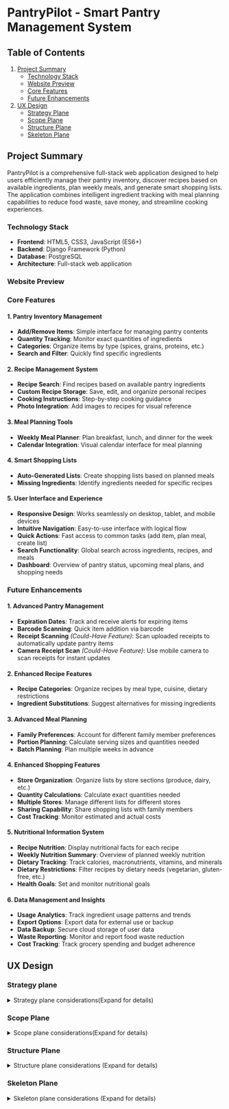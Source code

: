 # PantryPilot - Smart Pantry Management System

## Table of Contents
1. [Project Summary](#project-summary)
   - [Technology Stack](#technology-stack)
   - [Website Preview](#website-preview)
   - [Core Features](#core-features)
   - [Future Enhancements](#future-enhancements)
2. [UX Design](#ux-design)
   - [Strategy Plane](#strategy-plane)
   - [Scope Plane](#scope-plane)
   - [Structure Plane](#structure-plane)
   - [Skeleton Plane](#skeleton-plane)

## Project Summary

PantryPilot is a comprehensive full-stack web application designed to help users efficiently manage their pantry inventory, discover recipes based on available ingredients, plan weekly meals, and generate smart shopping lists. The application combines intelligent ingredient tracking with meal planning capabilities to reduce food waste, save money, and streamline cooking experiences.

### Technology Stack
- **Frontend**: HTML5, CSS3, JavaScript (ES6+)
- **Backend**: Django Framework (Python)
- **Database**: PostgreSQL
- **Architecture**: Full-stack web application

### Website Preview

### Core Features

#### 1. Pantry Inventory Management
- **Add/Remove Items**: Simple interface for managing pantry contents
- **Quantity Tracking**: Monitor exact quantities of ingredients
- **Categories**: Organize items by type (spices, grains, proteins, etc.)
- **Search and Filter**: Quickly find specific ingredients

#### 2. Recipe Management System
- **Recipe Search**: Find recipes based on available pantry ingredients
- **Custom Recipe Storage**: Save, edit, and organize personal recipes
- **Cooking Instructions**: Step-by-step cooking guidance
- **Photo Integration**: Add images to recipes for visual reference

#### 3. Meal Planning Tools
- **Weekly Meal Planner**: Plan breakfast, lunch, and dinner for the week
- **Calendar Integration**: Visual calendar interface for meal planning

#### 4. Smart Shopping Lists
- **Auto-Generated Lists**: Create shopping lists based on planned meals
- **Missing Ingredients**: Identify ingredients needed for specific recipes

#### 5. User Interface and Experience
- **Responsive Design**: Works seamlessly on desktop, tablet, and mobile devices
- **Intuitive Navigation**: Easy-to-use interface with logical flow
- **Quick Actions**: Fast access to common tasks (add item, plan meal, create list)
- **Search Functionality**: Global search across ingredients, recipes, and meals
- **Dashboard**: Overview of pantry status, upcoming meal plans, and shopping needs

### Future Enhancements

#### 1. Advanced Pantry Management
- **Expiration Dates**: Track and receive alerts for expiring items
- **Barcode Scanning**: Quick item addition via barcode
- **Receipt Scanning** *(Could-Have Feature)*: Scan uploaded receipts to automatically update pantry items
- **Camera Receipt Scan** *(Could-Have Feature)*: Use mobile camera to scan receipts for instant updates

#### 2. Enhanced Recipe Features
- **Recipe Categories**: Organize recipes by meal type, cuisine, dietary restrictions
- **Ingredient Substitutions**: Suggest alternatives for missing ingredients

#### 3. Advanced Meal Planning
- **Family Preferences**: Account for different family member preferences
- **Portion Planning**: Calculate serving sizes and quantities needed
- **Batch Planning**: Plan multiple weeks in advance

#### 4. Enhanced Shopping Features
- **Store Organization**: Organize lists by store sections (produce, dairy, etc.)
- **Quantity Calculations**: Calculate exact quantities needed
- **Multiple Stores**: Manage different lists for different stores
- **Sharing Capability**: Share shopping lists with family members
- **Cost Tracking**: Monitor estimated and actual costs

#### 5. Nutritional Information System
- **Recipe Nutrition**: Display nutritional facts for each recipe
- **Weekly Nutrition Summary**: Overview of planned weekly nutrition
- **Dietary Tracking**: Track calories, macronutrients, vitamins, and minerals
- **Dietary Restrictions**: Filter recipes by dietary needs (vegetarian, gluten-free, etc.)
- **Health Goals**: Set and monitor nutritional goals

#### 6. Data Management and Insights
- **Usage Analytics**: Track ingredient usage patterns and trends
- **Export Options**: Export data for external use or backup
- **Data Backup**: Secure cloud storage of user data
- **Waste Reporting**: Monitor and report food waste reduction
- **Cost Tracking**: Track grocery spending and budget adherence

## UX Design

### Strategy plane

<details>
    <summary>
    Strategy plane considerations(Expand for details)
    </summary>

### Target Audience

#### Primary Personas

##### Busy Family Manager (35-45 years)
**Profile**: Working parent managing household groceries for family of 3-5
- **Pain Points**: Forgetting what's in pantry, duplicate purchases, meal planning stress
- **Goals**: Save time and money, reduce food waste, feed family well
- **Tech Comfort**: Moderate (uses smartphone apps regularly)
- **Frequency**: Daily pantry checks, weekly meal planning

##### Budget-Conscious Home Cook (30-50 years)
**Profile**: Price-sensitive shopper, enjoys cooking, wants to maximize value
- **Pain Points**: Overspending on groceries, food expiration waste
- **Goals**: Stretch grocery budget, use all purchased ingredients
- **Tech Comfort**: Moderate (uses apps for deals and coupons)
- **Frequency**: Weekly planning, daily pantry monitoring

##### College Student/Young Adult (18-25 years)
**Profile**: Learning to cook independently, limited budget
- **Pain Points**: Food management inexperience, tight budget
- **Goals**: Learn cooking skills, avoid food waste, eat well cheaply
- **Tech Comfort**: Very High (digital native)
- **Frequency**: Learning-based usage, irregular planning

### Secondary Personas

##### Health-Conscious Professional (25-35 years)
**Profile**: Single or couple, career-focused, health and nutrition aware
- **Pain Points**: Limited cooking time, ingredient waste, nutritional tracking
- **Goals**: Eat healthily, maximize ingredient usage, efficient meal prep
- **Tech Comfort**: High (early adopter of productivity apps)
- **Frequency**: Multiple daily interactions, batch meal planning

##### Empty Nester Couple (50-65 years)
**Profile**: Cooking for two, downsizing food purchases
- **Pain Points**: Adjusting portion sizes, avoiding overbuying
- **Goals**: Maintain cooking enjoyment, manage smaller quantities
- **Tech Comfort**: Moderate (selective app adoption)
- **Frequency**: Regular but relaxed usage

### Business Goals

#### Primary Business Objectives
1. **Reduce Food Waste**: Help users track ingredients to minimize food spoilage and environmental impact
2. **Cost Optimization**: Enable smart shopping decisions by avoiding duplicate purchases and maximizing ingredient usage
3. **Time Efficiency**: Streamline meal planning and grocery shopping processes to save users valuable time
4. **User Engagement**: Create an engaging, habit-forming application that users return to regularly

#### Secondary Business Objectives
5. **Health Awareness**: Provide nutritional insights for informed dietary decisions and healthier eating habits
6. **Market Positioning**: Position as a solution for modern household food management
7. **Portfolio Value**: Demonstrate full-stack development capabilities and UX design skills
8. **Scalability**: Build foundation for potential future enhancements or enterprise features

### User Goals

#### Primary User Goals

##### Inventory Management Goals
- **Real-time Tracking**: Maintain accurate, up-to-date inventory of pantry items
- **Quantity Management**: Monitor ingredient quantities and usage patterns
- **Easy Updates**: Simple interface for adding, removing, and updating items
- **Search & Filter**: Quickly find specific ingredients in their pantry
- **Visual Organization**: See pantry contents at a glance with clear categorization

##### Recipe Discovery Goals
- **Ingredient-Based Search**: Find recipes using available pantry ingredients
- **Recipe Variety**: Discover new recipes and cooking ideas
- **Custom Recipe Storage**: Save and organize personal favorite recipes

##### Meal Planning Goals
- **Weekly Planning**: Plan balanced meals for the entire week
- **Visual Calendar**: See meal plans in an organized calendar format
- **Preparation Coordination**: Plan meals considering prep time and complexity

##### Shopping Efficiency Goals
- **Smart Shopping Lists**: Generate lists for missing ingredients
- **Store Organization**: Shopping lists organized by store sections
- **Duplicate Prevention**: Avoid buying items already in pantry

#### Secondary User Goals
- **Nutritional Information**: Access nutritional data for recipes and ingredients
- **Nutritional Balance**: Ensure variety and nutrition across planned meals
- **Learning**: Improve cooking skills and food management knowledge
- **Sharing**: Share favorite recipes and meal plans with family/friends
- **Automation**: Reduce the stress of meal planning decisions
- **Customization**: Adapt the system to personal preferences and dietary needs

</details>

### Scope Plane

<details>
    <summary>Scope plane considerations(Expand for details)</summary>

#### Core User Stories

##### User Authentication Stories (Sprint 1)

- **US001: User Registration**: **AS A** new user **I WANT TO** create an account with email and password **SO THAT I CAN** save my pantry data and access personalized features
- **US002: User Login**: **AS A** returning user **I WANT TO** log into my account **SO THAT I CAN** access my personal pantry
- **US003: User Logout**: **AS A** logged in user **I WANT TO** log out of my account **SO THAT I CAN** secure my data when finished

##### Basic Pantry Management Stories (Sprint 1)

- **US004: Add Pantry Items**: **AS A** logged in user **I WANT TO** add ingredients to my pantry with name and quantity **SO THAT I CAN** track what I have available for cooking
- **US005: View All Pantry Items**: **AS A** logged in user **I WANT TO** see all my pantry items in a list **SO THAT I CAN** quickly review what ingredients I have
- **US006: Edit Pantry Item Quantities**: **AS A** logged in user **I WANT TO** update ingredient quantities **SO THAT I CAN** keep my pantry inventory accurate as I use items
- **US007: Remove Pantry Items**: **AS A** logged in user **I WANT TO** delete items from my pantry **SO THAT I CAN** remove ingredients I no longer have

##### Help and Navigation Stories (Sprint 1)

- **US008: Website Help**: **AS A** new user **I WANT TO** see website help and navigation guidance **SO THAT I CAN** understand how to use PantryPilot effectively
- **US009: Basic Responsive Layout**: **AS A** mobile user **I WANT TO** access basic pantry features on my phone **SO THAT I CAN** manage my pantry while shopping

##### Recipe Discovery Stories (Sprint 2)

- **US010: Search Recipes by Available Ingredients**: **AS A** home cook **I WANT TO** find recipes using ingredients I have in my pantry **SO THAT I CAN** cook meals without additional shopping
- **US011: View Recipe Details**: **AS A** cook **I WANT TO** see detailed recipe information including ingredients, instructions, and prep time **SO THAT I CAN** understand what's needed to make the recipe
- **US012: Filter Recipes by Matching Ingredients**: **AS A** home cook **I WANT TO** filter recipes by how many pantry ingredients they use **SO THAT I CAN** prioritize recipes requiring minimal shopping

##### Recipe Management Stories (Sprint 2)

- **US013: Save Favorite Recipes**: **AS A** cook **I WANT TO** save recipes I like to a favorites list **SO THAT I CAN** easily find them again for future cooking
- **US014: View Saved Recipes**: **AS A** cook **I WANT TO** see all my saved recipes in one place **SO THAT I CAN** browse my personal recipe collection

##### Meal Planning Foundation (Sprint 3)

- **US015: View Weekly Meal Calendar**: **AS A** organized cook **I WANT TO** see a weekly meal calendar interface **SO THAT I CAN** plan my meals for the week ahead
- **US016: Add Meals to Calendar**: **AS A** meal planner **I WANT TO** add specific recipes to calendar days and meal times **SO THAT I CAN** organize my weekly cooking schedule

##### Shopping List Generation (Sprint 4)

- **US017: Generate Shopping Lists from Meal Plans**: **AS A** meal planner **I WANT TO** automatically generate shopping lists based on my planned meals **SO THAT I CAN** buy ingredients needed for my weekly menu
- **US018: Compare Pantry vs Recipe Ingredients**: **AS A** meal planner **I WANT TO** see which recipe ingredients I already have **SO THAT I CAN** only buy what I need
- **US019: View and Edit Shopping Lists**: **AS A** shopper **I WANT TO** view and modify my generated shopping list **SO THAT I CAN** customize it before shopping

##### Advanced Pantry Features (Sprint 5)

- **US020: Search Pantry Items**: **AS A** user with many ingredients **I WANT TO** search my pantry by name **SO THAT I CAN** quickly find specific items
- **US021: Categorize Pantry Items**: **AS A** organized user **I WANT TO** view my pantry items organized by categories (spices, grains, proteins, etc.) **SO THAT I CAN** easily find ingredients by type

##### Enhanced User Experience (Sprint 5)

- **US022: Full Responsive Design**: **AS A** mobile user **I WANT TO** access all PantryPilot features on my phone **SO THAT I CAN** manage pantry, recipes, and meal planning while mobile
- **US023: Remove Saved Recipes**: **AS A** cook **I WANT TO** remove recipes from my favorites list **SO THAT I CAN** keep my saved recipes relevant
- **US024: Enhanced Recipe Search**: **AS A** cook **I WANT TO** search recipes by name, cuisine, or dietary restrictions **SO THAT I CAN** find specific types of meals

#### Future Enhancement Stories (Post-MVP)

##### Personal Recipe Management
- **US025: Create Personal Recipes**: **AS A** cook **I WANT TO** create and save my own recipes **SO THAT I CAN** store my family recipes digitally
- **US026: Edit Personal Recipes**: **AS A** cook **I WANT TO** edit my personal recipes **SO THAT I CAN** improve and update them over time

##### Nutritional Information System
- **US027: View Recipe Nutrition**: **AS A** health-conscious cook **I WANT TO** see nutritional information for recipes **SO THAT I CAN** make informed dietary choices
- **US028: View Ingredient Nutrition**: **AS A** health-conscious user **I WANT TO** access nutritional data for individual ingredients **SO THAT I CAN** understand the nutritional value of my pantry items
- **US029: Weekly Nutrition Summary**: **AS A** health-conscious meal planner **I WANT TO** see a nutritional summary of my planned weekly meals **SO THAT I CAN** ensure balanced nutrition across the week
- **US030: Nutritional Balance Tracking**: **AS A** health-conscious user **I WANT TO** track calories, macronutrients, vitamins, and minerals **SO THAT I CAN** monitor my nutritional intake
- **US031: Dietary Restriction Filtering**: **AS A** user with dietary needs **I WANT TO** filter recipes by dietary restrictions (vegetarian, gluten-free, etc.) **SO THAT I CAN** find recipes that match my dietary requirements

##### Advanced Meal Planning
- **US032: Family Preferences**: **AS A** family cook **I WANT TO** set dietary preferences for family members **SO THAT I CAN** plan meals that work for everyone
- **US033: Batch Meal Planning**: **AS A** organized planner **I WANT TO** plan multiple weeks at once **SO THAT I CAN** prepare for busy periods

##### Advanced Pantry Management
- **US034: Track Expiration Dates**: **AS A** user **I WANT TO** track expiration dates for pantry items **SO THAT I CAN** use ingredients before they spoil
- **US035: Expiration Alerts**: **AS A** user **I WANT TO** receive alerts for expiring items **SO THAT I CAN** prioritize using them

#### Updated Feature Prioritization Matrix

| Feature | Sprint | Priority | User Impact | Development Effort | MVP Status |
|---------|--------|----------|-------------|-------------------|------------|
| User Authentication (US001-US003) | 1 | High | High | Medium | ✅ Must Have |
| Basic Pantry Management (US004-US007) | 1 | High | High | Medium | ✅ Must Have |
| Help & Basic Mobile (US008-US009) | 1 | High | Medium | Low | ✅ Must Have |
| Recipe Discovery (US010-US012) | 2 | High | High | High | ✅ Must Have |
| Recipe Management (US013-US014) | 2 | Medium | Medium | Medium | ✅ Should Have |
| Meal Planning (US015-US016) | 3 | High | High | High | ✅ Must Have |
| Shopping Lists (US017-US019) | 4 | High | High | High | ✅ Must Have |
| Advanced Pantry (US020-US021) | 5 | Medium | High | Medium | ✅ Should Have |
| Enhanced UX (US022-US024) | 5 | Medium | High | Medium | ✅ Should Have |
| Personal Recipes (US025-US026) | Future | Low | Medium | High | ⚠️ Could Have |
| Nutritional Information (US027-US031) | Future | Low | Medium | High | ⚠️ Could Have |
| Advanced Planning (US032-US033) | Future | Low | Low | High | ❌ Won't Have |
| Expiration Tracking (US034-US035) | Future | Low | Low | Medium | ❌ Won't Have |

**Sprint Breakdown:**

**Sprint 1 (Foundation)**: Authentication + Basic Pantry + Help
- Focus: Core user account management and basic pantry CRUD operations
- Deliverable: Users can register, login, and manage basic pantry inventory

**Sprint 2 (Recipe Discovery)**: Recipe Search + Recipe Management  
- Focus: Recipe discovery using pantry ingredients and basic recipe saving
- Deliverable: Users can find recipes based on available ingredients

**Sprint 3 (Planning Foundation)**: Meal Planning
- Focus: Meal calendar foundation and meal scheduling
- Deliverable: Users can plan weekly meals using saved recipes

**Sprint 4 (Shopping Integration)**: Shopping List Generation
- Focus: Generate shopping lists from meal plans with pantry comparison
- Deliverable: Complete meal planning to shopping workflow

**Sprint 5 (Polish & Enhancement)**: Advanced Pantry + Full Responsive + UX Improvements
- Focus: Advanced pantry features, mobile optimization and user experience enhancements
- Deliverable: Production-ready application with full feature set

</details>

### Structure Plane

<details>
    <summary>Structure plane considerations (Expand for details)</summary>

#### Information Architecture

##### Site Map and Navigation Structure

```
PantryPilot (Root)
├── Authentication
│   ├── Registration (/accounts/register/)
│   ├── Login (/accounts/login/)
│   └── Logout (/accounts/logout/)
├── Dashboard (/)
│   ├── Pantry Overview Widget
│   ├── Recent Recipes Widget
│   └── Upcoming Meals Widget
├── Pantry Management (/pantry/)
│   ├── View All Items (/pantry/)
│   ├── Add Item (/pantry/add/)
│   ├── Edit Item (/pantry/<id>/edit/)
│   ├── Delete Item (/pantry/<id>/delete/)
│   └── Search & Filter (/pantry/?search=<term>&category=<cat>)
├── Recipe Discovery (/recipes/)
│   ├── Recipe Search (/recipes/)
│   ├── Recipe Details (/recipes/<id>/)
│   ├── Saved Recipes (/recipes/saved/)
│   └── Recipe by Ingredients (/recipes/search-by-ingredients/)
├── Meal Planning (/meals/)
│   ├── Weekly Calendar (/meals/)
│   ├── Add Meal (/meals/add/)
│   └── Edit Meal Plan (/meals/<week>/edit/)
├── Shopping Lists (/shopping/)
│   ├── View Lists (/shopping/)
│   ├── Generate from Meals (/shopping/generate/)
│   └── Edit List (/shopping/<id>/edit/)
└── Help & Support (/help/)
    └── Getting Started Guide
```

##### Content Hierarchy and Relationships

**Primary Content Objects:**
- **User**: Authenticates and owns all personal data
- **PantryItem**: Core inventory item with quantity and category
- **Recipe**: External/saved recipes with ingredients and instructions
- **MealPlan**: Weekly calendar entries linking recipes to specific dates/times
- **ShoppingList**: Generated lists based on meal plans vs. pantry comparison

**Content Relationships:**
```
User (1) ──→ (Many) PantryItem
User (1) ──→ (Many) SavedRecipe
User (1) ──→ (Many) MealPlan
User (1) ──→ (Many) ShoppingList

MealPlan (Many) ──→ (1) Recipe
Recipe (Many) ──→ (Many) Ingredient
PantryItem (Many) ──→ (1) Category
ShoppingList (1) ──→ (Many) MealPlan
```

##### Information Grouping Strategy

**Sprint 1 - Foundation Architecture:**
- User authentication and profile management
- Basic pantry CRUD operations with simple list/detail views
- Help documentation and onboarding flows

**Sprint 2 - Recipe Integration:**
- Recipe discovery with external API integration
- Recipe detail views with ingredient matching
- Saved recipes collection management

**Sprint 3 - Planning Architecture:**
- Calendar-based meal planning interface
- Weekly view with meal slots (breakfast/lunch/dinner)
- Recipe-to-meal assignment workflows

**Sprint 4 - Shopping Integration:**
- Shopping list generation algorithms
- Pantry vs. recipe ingredient comparison logic
- List management and editing interfaces

**Sprint 5 - Enhanced Organization:**
- Advanced search and filtering systems
- Category-based organization for pantry items
- Mobile-responsive navigation patterns

#### Interaction Design

##### Core User Workflows

**1. New User Onboarding Flow**
```
Landing Page → Registration → Welcome Tour → Add First Pantry Items → Dashboard
```

**2. Daily Pantry Management Flow**
```
Dashboard → Pantry View → [Add/Edit/Remove Items] → Updated Dashboard
```

**3. Recipe Discovery and Saving Flow**
```
Dashboard → Recipe Search → Filter by Available Ingredients → View Recipe Details → Save to Favorites
```

**4. Weekly Meal Planning Flow**
```
Dashboard → Meal Calendar → Select Day/Meal → Browse Saved Recipes → Assign Recipe → Complete Week
```

**5. Shopping List Generation Flow**
```
Meal Calendar → Generate Shopping List → Review Missing Ingredients → Edit List → Shopping Mode
```

##### Navigation Patterns

**Primary Navigation (Always Visible):**
- Dashboard (Home icon)
- Pantry (Pantry icon)
- Recipes (Recipe book icon)
- Meal Planning (Calendar icon)
- Shopping Lists (Shopping cart icon)

**Secondary Navigation (Contextual):**
- Search functionality (Global header)
- User account menu (Profile dropdown)
- Help/Support (Question mark icon)
- Mobile hamburger menu (Responsive)

**Breadcrumb Navigation:**
- Enabled for deep content paths
- Format: Dashboard > Pantry > Add Item
- Skip for single-level pages

##### Interaction Patterns

**Quick Actions (Dashboard):**
- "Add Pantry Item" floating action button
- "Find Recipes" based on available ingredients
- "Plan Today's Meal" quick calendar access
- "Generate Shopping List" if meals planned

**Search and Filter Interactions:**
- Real-time search with debounced input
- Filter chips for categories, dietary restrictions
- Sort options for alphabetical, date added, quantity
- Clear all filters option

**Form Interactions:**
- Inline validation with immediate feedback
- Auto-save for lengthy forms (meal planning)
- Confirmation dialogs for destructive actions
- Progress indicators for multi-step processes

**Mobile-Specific Interactions:**
- Swipe gestures for delete/edit actions
- Pull-to-refresh for data updates
- Touch-friendly button sizing (44px minimum)
- Bottom navigation for primary actions

##### Progressive Disclosure Strategy

**Dashboard Information Hierarchy:**
```
Level 1: Critical alerts (low stock, expiring items)
Level 2: Quick stats (pantry count, planned meals)
Level 3: Recent activity and recommendations
Level 4: Detailed insights and analytics
```

**Pantry Management Hierarchy:**
```
Level 1: Item name, quantity, basic category
Level 2: Last updated date, usage frequency
Level 3: Detailed nutrition info, expiration dates
Level 4: Purchase history, cost tracking
```

**Recipe Information Hierarchy:**
```
Level 1: Recipe title, image, cook time, difficulty
Level 2: Ingredient list with pantry match indicators
Level 3: Detailed instructions and tips
Level 4: Nutritional information and user reviews
```

##### Error Handling and Feedback

**Error Prevention:**
- Form validation before submission
- Confirmation dialogs for destructive actions
- Auto-save drafts for complex forms
- Offline capability with sync notifications

**Error Recovery:**
- Clear error messages with suggested actions
- Undo functionality for accidental deletions
- Form state preservation after errors
- Alternative paths for failed operations

**Success Feedback:**
- Toast notifications for completed actions
- Visual state changes (checkmarks, color updates)
- Progress indicators for ongoing processes
- Achievement badges for milestones

##### Accessibility Considerations

**Keyboard Navigation:**
- Tab order follows logical content flow
- Skip links for main content areas
- Keyboard shortcuts for frequent actions
- Focus indicators clearly visible

**Screen Reader Support:**
- Semantic HTML structure with proper headings
- Alt text for all images and icons
- ARIA labels for complex interactions
- Live regions for dynamic content updates

**Visual Accessibility:**
- High contrast color schemes
- Scalable text up to 200% zoom
- Clear visual hierarchy with sufficient spacing
- Color-blind friendly design choices

#### Technical Architecture Considerations

##### Django App Structure
```
pantry_pilot/
├── accounts/          # User authentication and profiles
├── pantry/           # Pantry inventory management
├── recipes/          # Recipe discovery and management
├── meals/            # Meal planning functionality
├── shopping/         # Shopping list generation
├── core/             # Shared utilities and base templates
└── static/           # CSS, JavaScript, images
```

##### Database Relationship Design
- User-centric data isolation for privacy
- Optimized queries for dashboard widgets
- Efficient filtering for recipe searches
- Scalable architecture for future features

##### API Integration Points
- External recipe API for discovery
- Potential barcode scanning integration
- Future nutritional data services
- Shopping list sharing capabilities

</details>

### Skeleton Plane

<details>
    <summary>Skeleton plane considerations (Expand for details)</summary>

#### Interface Design and Wireframes

##### Layout Principles

**Grid System:**
- 12-column responsive grid for desktop layouts
- Mobile-first approach with breakpoints at 768px, 992px, and 1200px
- Consistent spacing using 8px baseline grid
- Maximum content width of 1200px with centered alignment

**Navigation Architecture:**
- Fixed top navigation bar with brand logo and primary navigation
- Breadcrumb navigation for deep content paths
- Mobile hamburger menu for responsive navigation
- Persistent user account and logout options in header

##### Core Page Wireframes

**1. Dashboard (Home Page) - Sprint 1**
```
┌─────────────────────────────────────────────────────────┐
│ Header: [Logo] [Nav: Pantry|Recipes|Meals|Shopping] [User]│
├─────────────────────────────────────────────────────────┤
│ Hero Section                                            │
│ ┌─────────────────────────────────────────────────────┐ │
│ │ Welcome to PantryPilot                              │ │
│ │ [Quick Add Item] [Find Recipes] [Plan Meal Today]   │ │
│ └─────────────────────────────────────────────────────┘ │
│                                                         │
│ Dashboard Widgets (3-column layout)                    │
│ ┌─────────────┐ ┌─────────────┐ ┌─────────────────────┐ │
│ │Pantry Stats │ │Recent       │ │Upcoming Meals       │ │
│ │• 24 Items   │ │Recipes      │ │Today: Pasta         │ │
│ │• 3 Low Stock│ │• Saved: 12  │ │Tomorrow: Salad      │ │
│ │[View All]   │ │• Recent: 5  │ │[View Calendar]      │ │
│ └─────────────┘ └─────────────┘ └─────────────────────┘ │
│                                                         │
│ Help Section                                           │
│ ┌─────────────────────────────────────────────────────┐ │
│ │ Getting Started Guide                               │ │
│ │ [Add Your First Item] [Explore Recipes]             │ │
│ └─────────────────────────────────────────────────────┘ │
└─────────────────────────────────────────────────────────┘
```

**2. Pantry List View - Sprint 1**
```
┌─────────────────────────────────────────────────────────┐
│ Header: [Logo] [Nav: PANTRY|Recipes|Meals|Shopping] [User]│
├─────────────────────────────────────────────────────────┤
│ Breadcrumb: Dashboard > Pantry                         │
│                                                         │
│ Page Header                                            │
│ ┌─────────────────────────────────────────────────────┐ │
│ │ My Pantry (24 items)           [+ Add New Item]    │ │
│ │ [Search Box........................] [Filter ▼]    │ │
│ └─────────────────────────────────────────────────────┘ │
│                                                         │
│ Items List                                             │
│ ┌─────────────────────────────────────────────────────┐ │
│ │ ┌─────┐ Tomatoes                         [Edit][×] │ │
│ │ │ [T] │ Quantity: 6 pieces                         │ │
│ │ └─────┘ Category: Vegetables                        │ │
│ ├─────────────────────────────────────────────────────┤ │
│ │ ┌─────┐ Rice                             [Edit][×] │ │
│ │ │ [R] │ Quantity: 2 cups                           │ │
│ │ └─────┘ Category: Grains                            │ │
│ ├─────────────────────────────────────────────────────┤ │
│ │ ┌─────┐ Chicken Breast                   [Edit][×] │ │
│ │ │ [C] │ Quantity: 1 lb                              │ │
│ │ └─────┘ Category: Protein                           │ │
│ └─────────────────────────────────────────────────────┘ │
│                                                         │
│ [Load More Items]                                      │
└─────────────────────────────────────────────────────────┘
```

**3. Add/Edit Pantry Item Form - Sprint 1**
```
┌─────────────────────────────────────────────────────────┐
│ Header: [Logo] [Nav: PANTRY|Recipes|Meals|Shopping] [User]│
├─────────────────────────────────────────────────────────┤
│ Breadcrumb: Dashboard > Pantry > Add Item              │
│                                                         │
│ Form Container                                         │
│ ┌─────────────────────────────────────────────────────┐ │
│ │ Add New Pantry Item                                 │ │
│ │                                                     │ │
│ │ Item Name *                                         │ │
│ │ [_________________________________]                │ │
│ │                                                     │ │
│ │ Quantity *                                          │ │
│ │ [_____________] [Unit Dropdown ▼]                   │ │
│ │                                                     │ │
│ │ Category                                            │ │
│ │ [Category Dropdown ▼            ]                  │ │
│ │                                                     │ │
│ │ Notes (Optional)                                    │ │
│ │ [_________________________________]                │ │
│ │ [_________________________________]                │ │
│ │                                                     │ │
│ │ [Cancel] [Save Item]                                │ │
│ └─────────────────────────────────────────────────────┘ │
└─────────────────────────────────────────────────────────┘
```

**4. Recipe Search View - Sprint 2**
```
┌─────────────────────────────────────────────────────────┐
│ Header: [Logo] [Nav: Pantry|RECIPES|Meals|Shopping] [User]│
├─────────────────────────────────────────────────────────┤
│ Breadcrumb: Dashboard > Recipes                        │
│                                                         │
│ Search Section                                         │
│ ┌─────────────────────────────────────────────────────┐ │
│ │ Find Recipes Using Your Pantry                      │ │
│ │ [Search by recipe name.............] [Search]       │ │
│ │ [☑] Show recipes I can make now                     │ │
│ │ [☐] Include recipes with missing ingredients        │ │
│ └─────────────────────────────────────────────────────┘ │
│                                                         │
│ Recipe Results (Grid Layout)                           │
│ ┌─────────────┐ ┌─────────────┐ ┌─────────────┐         │
│ │┌───────────┐│ │┌───────────┐│ │┌───────────┐│         │
│ ││Recipe IMG ││ ││Recipe IMG ││ ││Recipe IMG ││         │
│ │└───────────┘│ │└───────────┘│ │└───────────┘│         │
│ │Pasta Salad  │ │Stir Fry     │ │Tomato Soup  │         │
│ │⭐⭐⭐⭐⭐      │ │⭐⭐⭐⭐       │ │⭐⭐⭐⭐⭐       │         │
│ │✓ 5/6 items  │ │✓ 4/7 items  │ │✓ 3/5 items  │         │
│ │30 min       │ │20 min       │ │45 min       │         │
│ │[View][💖]   │ │[View][💖]   │ │[View][💖]   │         │
│ └─────────────┘ └─────────────┘ └─────────────┘         │
└─────────────────────────────────────────────────────────┘
```

**5. Recipe Detail View - Sprint 2**
```
┌─────────────────────────────────────────────────────────┐
│ Header: [Logo] [Nav: Pantry|RECIPES|Meals|Shopping] [User]│
├─────────────────────────────────────────────────────────┤
│ Breadcrumb: Dashboard > Recipes > Pasta Salad          │
│                                                         │
│ Recipe Header                                          │
│ ┌─────────────┐ ┌─────────────────────────────────────┐ │
│ │┌───────────┐│ │ Mediterranean Pasta Salad           │ │
│ ││Recipe     ││ │ ⭐⭐⭐⭐⭐ (4.8/5) • 127 reviews       │ │
│ ││Image      ││ │ 🕒 30 min • 👥 4 servings • 🔥 Easy   │ │
│ │└───────────┘│ │ [💖 Save Recipe] [📅 Add to Meal]    │ │
│ └─────────────┘ └─────────────────────────────────────┘ │
│                                                         │
│ Content Sections (2-column)                           │
│ ┌─────────────────────┐ ┌─────────────────────────────┐ │
│ │ Ingredients         │ │ Instructions                │ │
│ │ ✓ Pasta (2 cups)    │ │ 1. Boil water in large pot  │ │
│ │ ✓ Tomatoes (3)      │ │ 2. Cook pasta according to  │ │
│ │ ✓ Olive Oil (2 tbsp)│ │    package directions       │ │
│ │ ❌ Feta (1 cup)     │ │ 3. Drain and cool pasta     │ │
│ │ ❌ Olives (1/2 cup) │ │ 4. Mix vegetables and       │ │
│ │ ✓ = In your pantry  │ │    dressing in large bowl   │ │
│ │ ❌ = Need to buy    │ │ 5. Add pasta and toss       │ │
│ └─────────────────────┘ └─────────────────────────────┘ │
└─────────────────────────────────────────────────────────┘
```

**6. Weekly Meal Calendar - Sprint 3**
```
┌─────────────────────────────────────────────────────────┐
│ Header: [Logo] [Nav: Pantry|Recipes|MEALS|Shopping] [User]│
├─────────────────────────────────────────────────────────┤
│ Breadcrumb: Dashboard > Meal Planning                  │
│                                                         │
│ Calendar Header                                        │
│ ┌─────────────────────────────────────────────────────┐ │
│ │ Week of March 11-17, 2024   [< Previous] [Next >]  │ │
│ │ [Generate Shopping List] [Clear Week] [+ Add Meal]  │ │
│ └─────────────────────────────────────────────────────┘ │
│                                                         │
│ Weekly Calendar Grid                                   │
│ ┌────┬────────┬────────┬────────┬────────┬────────┬────┐ │
│ │    │ Mon 11 │ Tue 12 │ Wed 13 │ Thu 14 │ Fri 15 │... │ │
│ ├────┼────────┼────────┼────────┼────────┼────────┼────┤ │
│ │🌅  │Oatmeal │Smoothie│Pancakes│Cereal  │Toast   │... │ │
│ │    │[Edit]  │[Edit]  │[Edit]  │[Edit]  │[+]     │    │ │
│ ├────┼────────┼────────┼────────┼────────┼────────┼────┤ │
│ │🌞  │Salad   │Leftover│Sandwich│Soup    │[+]     │... │ │
│ │    │[Edit]  │[Edit]  │[Edit]  │[Edit]  │        │    │ │
│ ├────┼────────┼────────┼────────┼────────┼────────┼────┤ │
│ │🌙  │Pasta   │Stir Fry│Tacos   │Pizza   │[+]     │... │ │
│ │    │[Edit]  │[Edit]  │[Edit]  │[Edit]  │        │    │ │
│ └────┴────────┴────────┴────────┴────────┴────────┴────┘ │
└─────────────────────────────────────────────────────────┘
```

**7. Shopping List View - Sprint 4**
```
┌─────────────────────────────────────────────────────────┐
│ Header: [Logo] [Nav: Pantry|Recipes|Meals|SHOPPING] [User]│
├─────────────────────────────────────────────────────────┤
│ Breadcrumb: Dashboard > Shopping Lists                 │
│                                                         │
│ List Header                                            │
│ ┌─────────────────────────────────────────────────────┐ │
│ │ Shopping List for Week of March 11-17              │ │
│ │ Generated from meal plan • 12 items                 │ │
│ │ [🖨️ Print] [📤 Share] [✏️ Edit] [🔄 Regenerate]     │ │
│ └─────────────────────────────────────────────────────┘ │
│                                                         │
│ Shopping Categories                                    │
│ ┌─────────────────────────────────────────────────────┐ │
│ │ 🥬 Produce                                          │ │
│ │ ☐ Lettuce (1 head) - for Monday salad              │ │
│ │ ☐ Avocado (2) - for Wednesday tacos                │ │
│ │ ☐ Bell peppers (3) - for Tuesday stir fry          │ │
│ ├─────────────────────────────────────────────────────┤ │
│ │ 🧀 Dairy                                            │ │
│ │ ☐ Feta cheese (1 container) - for pasta salad      │ │
│ │ ☐ Milk (1 gallon) - for cereal                     │ │
│ ├─────────────────────────────────────────────────────┤ │
│ │ 🥩 Meat & Seafood                                   │ │
│ │ ☐ Ground beef (1 lb) - for tacos                   │ │
│ │ ☐ Chicken breast (2 lbs) - for stir fry            │ │
│ └─────────────────────────────────────────────────────┘ │
│                                                         │
│ [Mark All Complete] [Clear Completed]                  │
└─────────────────────────────────────────────────────────┘
```

**8. Mobile Navigation (Responsive)**
```
Mobile Breakpoint (<768px):

┌─────────────────────────┐
│ [☰] PantryPilot    [👤] │
├─────────────────────────┤
│                         │
│ Dashboard Content       │
│ (Stacked single column) │
│                         │
│ ┌─────────────────────┐ │
│ │ Pantry Stats        │ │
│ │ • 24 Items          │ │
│ │ • 3 Low Stock       │ │
│ └─────────────────────┘ │
│                         │
│ ┌─────────────────────┐ │
│ │ Recent Recipes      │ │
│ │ • Saved: 12         │ │
│ └─────────────────────┘ │
│                         │
│ ┌─────────────────────┐ │
│ │ Upcoming Meals      │ │
│ │ Today: Pasta        │ │
│ └─────────────────────┘ │
│                         │
├─────────────────────────┤
│ [🏠][🥫][📚][📅][🛒]    │
└─────────────────────────┘

Hamburger Menu Expanded:
┌─────────────────────────┐
│ [×] Navigation     [👤] │
├─────────────────────────┤
│ 🏠 Dashboard            │
│ 🥫 My Pantry            │
│ 📚 Recipes              │
│ 📅 Meal Planning        │
│ 🛒 Shopping Lists       │
│ ❓ Help & Support       │
│ ⚙️ Settings             │
│ 🚪 Logout               │
└─────────────────────────┘
```

##### Unauthenticated User Wireframes

**1. Landing Page (Home) - Unauthenticated**
```
┌─────────────────────────────────────────────────────────┐
│ Header: [Logo] PantryPilot              [Login][Sign Up]│
├─────────────────────────────────────────────────────────┤
│ Hero Section                                            │
│ ┌─────────────────────────────────────────────────────┐ │
│ │             Welcome to PantryPilot                  │ │
│ │        Smart Pantry Management Made Simple          │ │
│ │                                                     │ │
│ │ • Track your pantry inventory                       │ │
│ │ • Find recipes with available ingredients           │ │
│ │ • Plan weekly meals effortlessly                    │ │
│ │ • Generate smart shopping lists                     │ │
│ │                                                     │ │
│ │           [Get Started - Sign Up Free]              │ │
│ │                [Learn More]                         │ │
│ └─────────────────────────────────────────────────────┘ │
│                                                         │
│ Feature Showcase (3-column layout)                     │
│ ┌─────────────┐ ┌─────────────┐ ┌─────────────────────┐ │
│ │🥫 Pantry    │ │📚 Recipes   │ │📅 Meal Planning     │ │
│ │Management   │ │Discovery    │ │& Shopping           │ │
│ │             │ │             │ │                     │ │
│ │Keep track of│ │Find recipes │ │Plan meals and       │ │
│ │ingredients  │ │using what   │ │generate shopping    │ │
│ │and          │ │you already  │ │lists automatically │ │
│ │quantities   │ │have at home │ │                     │ │
│ └─────────────┘ └─────────────┘ └─────────────────────┘ │
│                                                         │
│ Testimonials/Benefits Section                          │
│ ┌─────────────────────────────────────────────────────┐ │
│ │ "Reduced my food waste by 40% and saved $200/month"│ │
│ │ "No more buying ingredients I already have!"       │ │
│ │ "Makes meal planning so much easier for my family" │ │
│ └─────────────────────────────────────────────────────┘ │
│                                                         │
│ Call to Action                                         │
│ ┌─────────────────────────────────────────────────────┐ │
│ │        Ready to Transform Your Kitchen?             │ │
│ │           [Sign Up - It's Free!]                    │ │
│ └─────────────────────────────────────────────────────┘ │
└─────────────────────────────────────────────────────────┘
```

**2. User Registration Page**
```
┌─────────────────────────────────────────────────────────┐
│ Header: [Logo] PantryPilot              [Login][Sign Up]│
├─────────────────────────────────────────────────────────┤
│ Breadcrumb: Home > Sign Up                              │
│                                                         │
│ Registration Container (Centered)                      │
│ ┌─────────────────────────────────────────────────────┐ │
│ │                Create Your Account                  │ │
│ │           Join thousands of smart home cooks       │ │
│ │                                                     │ │
│ │ Email Address *                                     │ │
│ │ [_________________________________]                │ │
│ │                                                     │ │
│ │ Username *                                          │ │
│ │ [_________________________________]                │ │
│ │                                                     │ │
│ │ Password *                                          │ │
│ │ [_________________________________]                │ │
│ │ ℹ️ Must be at least 8 characters                    │ │
│ │                                                     │ │
│ │ Confirm Password *                                  │ │
│ │ [_________________________________]                │ │
│ │                                                     │ │
│ │ ☐ I agree to the Terms of Service and Privacy      │ │
│ │   Policy                                            │ │
│ │                                                     │ │
│ │ [Create Account]                                    │ │
│ │                                                     │ │
│ │ Already have an account? [Login here]               │ │
│ └─────────────────────────────────────────────────────┘ │
│                                                         │
│ Security & Privacy Info                                │
│ ┌─────────────────────────────────────────────────────┐ │
│ │ 🔒 Your data is secure and private                  │ │
│ │ 📧 No spam - we only send helpful cooking tips     │ │
│ │ 🚫 Free forever - no hidden fees                   │ │
│ └─────────────────────────────────────────────────────┘ │
└─────────────────────────────────────────────────────────┘
```

**3. User Login Page**
```
┌─────────────────────────────────────────────────────────┐
│ Header: [Logo] PantryPilot              [Login][Sign Up]│
├─────────────────────────────────────────────────────────┤
│ Breadcrumb: Home > Login                                │
│                                                         │
│ Login Container (Centered)                             │
│ ┌─────────────────────────────────────────────────────┐ │
│ │                Welcome Back!                        │ │
│ │           Login to access your pantry               │ │
│ │                                                     │ │
│ │ Username or Email *                                 │ │
│ │ [_________________________________]                │ │
│ │                                                     │ │
│ │ Password *                                          │ │
│ │ [_________________________________]                │ │
│ │                                                     │ │
│ │ ☐ Remember me                                       │ │
│ │                                                     │ │
│ │ [Login to PantryPilot]                              │ │
│ │                                                     │ │
│ │ [Forgot your password?]                             │ │
│ │                                                     │ │
│ │ Don't have an account? [Sign up here]               │ │
│ └─────────────────────────────────────────────────────┘ │
│                                                         │
│ Quick Preview                                          │
│ ┌─────────────────────────────────────────────────────┐ │
│ │ After logging in, you'll be able to:               │ │
│ │ ✅ Add items to your personal pantry                 │ │
│ │ ✅ Search recipes using your ingredients             │ │
│ │ ✅ Plan your weekly meals                            │ │
│ │ ✅ Generate smart shopping lists                     │ │
│ └─────────────────────────────────────────────────────┘ │
└─────────────────────────────────────────────────────────┘
```

**4. Password Reset Request Page**
```
┌─────────────────────────────────────────────────────────┐
│ Header: [Logo] PantryPilot              [Login][Sign Up]│
├─────────────────────────────────────────────────────────┤
│ Breadcrumb: Home > Login > Reset Password               │
│                                                         │
│ Reset Container (Centered)                             │
│ ┌─────────────────────────────────────────────────────┐ │
│ │                Reset Your Password                  │ │
│ │       Enter your email to receive reset link       │ │
│ │                                                     │ │
│ │ Email Address *                                     │ │
│ │ [_________________________________]                │ │
│ │                                                     │ │
│ │ [Send Reset Link]                                   │ │
│ │                                                     │ │
│ │ Remember your password? [Back to Login]             │ │
│ └─────────────────────────────────────────────────────┘ │
│                                                         │
│ Help Section                                           │
│ ┌─────────────────────────────────────────────────────┐ │
│ │ Having trouble?                                     │ │
│ │ • Check your spam folder for the reset email       │ │
│ │ • Make sure you're using the correct email         │ │
│ │ • Contact support if you need additional help      │ │
│ └─────────────────────────────────────────────────────┘ │
└─────────────────────────────────────────────────────────┘
```

**5. About/Help Page (Public)**
```
┌─────────────────────────────────────────────────────────┐
│ Header: [Logo] [About][Features][Help]  [Login][Sign Up]│
├─────────────────────────────────────────────────────────┤
│ Breadcrumb: Home > Help                                 │
│                                                         │
│ Help Header                                            │
│ ┌─────────────────────────────────────────────────────┐ │
│ │                  How to Use PantryPilot             │ │
│ │              Your Smart Kitchen Assistant           │ │
│ └─────────────────────────────────────────────────────┘ │
│                                                         │
│ Help Sections                                          │
│ ┌─────────────────────────────────────────────────────┐ │
│ │ 🥫 Getting Started with Your Pantry                │ │
│ │ ├─ Adding your first items                          │ │
│ │ ├─ Organizing by categories                         │ │
│ │ └─ Tracking quantities                              │ │
│ │                                                     │ │
│ │ 📚 Finding and Saving Recipes                      │ │
│ │ ├─ Search recipes by ingredients                    │ │
│ │ ├─ Save your favorites                              │ │
│ │ └─ View detailed instructions                       │ │
│ │                                                     │ │
│ │ 📅 Meal Planning Made Easy                          │ │
│ │ ├─ Create weekly meal plans                         │ │
│ │ ├─ Assign recipes to days                           │ │
│ │ └─ Generate shopping lists                          │ │
│ │                                                     │ │
│ │ 🛒 Smart Shopping Lists                             │ │
│ │ ├─ Automatic list generation                        │ │
│ │ ├─ Check what you already have                      │ │
│ │ └─ Organize by store sections                       │ │
│ └─────────────────────────────────────────────────────┘ │
│                                                         │
│ FAQ Section                                            │
│ ┌─────────────────────────────────────────────────────┐ │
│ │ Frequently Asked Questions                          │ │
│ │ ▼ Is PantryPilot really free?                       │ │
│ │ ▼ How do I add items to my pantry?                  │ │
│ │ ▼ Can I use this on my mobile phone?                │ │
│ │ ▼ How does recipe search work?                      │ │
│ │ ▼ Can I share my meal plans?                        │ │
│ └─────────────────────────────────────────────────────┘ │
│                                                         │
│ Call to Action                                         │
│ ┌─────────────────────────────────────────────────────┐ │
│ │           Ready to Get Started?                     │ │
│ │           [Create Free Account]                     │ │
│ └─────────────────────────────────────────────────────┘ │
└─────────────────────────────────────────────────────────┘
```

**6. Features Page (Public)**
```
┌─────────────────────────────────────────────────────────┐
│ Header: [Logo] [About][Features][Help]  [Login][Sign Up]│
├─────────────────────────────────────────────────────────┤
│ Breadcrumb: Home > Features                             │
│                                                         │
│ Features Header                                        │
│ ┌─────────────────────────────────────────────────────┐ │
│ │               PantryPilot Features                  │ │
│ │         Everything you need for smart cooking       │ │
│ └─────────────────────────────────────────────────────┘ │
│                                                         │
│ Core Features (2-column layout)                       │
│ ┌─────────────────────┐ ┌─────────────────────────────┐ │
│ │ 🥫 Pantry Management│ │ 📚 Recipe Discovery         │ │
│ │ • Add/edit items    │ │ • Search by ingredients     │ │
│ │ • Track quantities  │ │ • View detailed recipes     │ │
│ │ • Organize by type  │ │ • Save favorites            │ │
│ │ • Search & filter   │ │ • Rate and review           │ │
│ └─────────────────────┘ └─────────────────────────────┘ │
│                                                         │
│ ┌─────────────────────┐ ┌─────────────────────────────┐ │
│ │ 📅 Meal Planning    │ │ 🛒 Smart Shopping           │ │
│ │ • Weekly calendar   │ │ • Auto-generated lists      │ │
│ │ • Drag & drop meals │ │ • Check pantry inventory    │ │
│ │ • Plan for family   │ │ • Organize by store         │ │
│ │ • Multiple meals    │ │ • Print or share lists      │ │
│ └─────────────────────┘ └─────────────────────────────┘ │
│                                                         │
│ Future Features                                        │
│ ┌─────────────────────────────────────────────────────┐ │
│ │ Coming Soon:                                        │ │
│ │ • 📊 Nutritional tracking                           │ │
│ │ • 📱 Barcode scanning                               │ │
│ │ • 📈 Food waste analytics                           │ │
│ │ • 👨‍👩‍👧‍👦 Family sharing                                 │ │
│ │ • 🧾 Receipt scanning                               │ │
│ └─────────────────────────────────────────────────────┘ │
│                                                         │
│ Pricing Information                                    │
│ ┌─────────────────────────────────────────────────────┐ │
│ │                   100% Free Forever                │ │
│ │ • No hidden fees or premium tiers                  │ │
│ │ • All features included                             │ │
│ │ • No ads or data selling                            │ │
│ │ • Built for the community                           │ │
│ │                                                     │ │
│ │              [Start Using PantryPilot]              │ │
│ └─────────────────────────────────────────────────────┘ │
└─────────────────────────────────────────────────────────┘
```

**7. Mobile Landing Page (Responsive)**
```
Mobile Breakpoint (<768px):

┌─────────────────────────┐
│[☰] PantryPilot  [Login]│
├─────────────────────────┤
│                         │
│ Hero Section            │
│ ┌─────────────────────┐ │
│ │   Smart Pantry      │ │
│ │   Management        │ │
│ │                     │ │
│ │ Track • Plan • Save │ │
│ │                     │ │
│ │ [Get Started Free]  │ │
│ │ [Learn More]        │ │
│ └─────────────────────┘ │
│                         │
│ Features (Stacked)      │
│ ┌─────────────────────┐ │
│ │ 🥫 Track Pantry     │ │
│ │ Never run out of    │ │
│ │ ingredients again   │ │
│ └─────────────────────┘ │
│                         │
│ ┌─────────────────────┐ │
│ │ 📚 Find Recipes     │ │
│ │ Use what you have   │ │
│ │ at home             │ │
│ └─────────────────────┘ │
│                         │
│ ┌─────────────────────┐ │
│ │ 📅 Plan Meals       │ │
│ │ Weekly planning     │ │
│ │ made simple         │ │
│ └─────────────────────┘ │
│                         │
│ ┌─────────────────────┐ │
│ │ 🛒 Smart Shopping   │ │
│ │ Auto-generated      │ │
│ │ shopping lists      │ │
│ └─────────────────────┘ │
│                         │
│ CTA Section             │
│ ┌─────────────────────┐ │
│ │ Ready to start?     │ │
│ │ [Sign Up Free]      │ │
│ └─────────────────────┘ │
└─────────────────────────┘

Hamburger Menu Expanded:
┌─────────────────────────┐
│ [×] Menu        [Login] │
├─────────────────────────┤
│ 🏠 Home                 │
│ ⭐ Features             │
│ ❓ How It Works         │
│ 📞 Contact              │
│ 📝 Sign Up              │
└─────────────────────────┘
```

#### Unauthenticated User Experience Flow

**User Journey for New Visitors:**
```
Landing Page → Features/About → Registration → Welcome Tour → Add First Pantry Items → Dashboard
     ↓
Help/FAQ → Registration → Email Verification → First Pantry Items
     ↓
Login Page → Dashboard → Onboarding Flow
```

**Key Design Considerations for Unauthenticated Users:**

1. **Clear Value Proposition**: Immediately communicate what PantryPilot does and why it's valuable
2. **Social Proof**: Include testimonials and benefits to build trust
3. **Low Friction Registration**: Simple signup process with minimal required fields
4. **Educational Content**: Help users understand the features before signing up
5. **Mobile Optimization**: Ensure landing pages work well on all devices
6. **Call-to-Action Placement**: Strategic placement of signup buttons throughout the journey

These wireframes ensure that users who aren't logged in have a clear path to understanding PantryPilot's value and can easily create an account to start using the application.